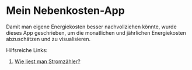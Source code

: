 # Mein Nebenkosten-App

Damit man eigene Energiekosten besser nachvollziehen könnte, wurde dieses App geschrieben, um die monatlichen und jährlichen Energiekosten 
abzuschätzen und zu visualisieren. 

Hilfsreiche Links:

1. <a href=" https://www.lekker.de/energieladen/stromzaehler-ablesen-so-wirds-gemacht/
">Wie liest man Stromzähler?<a>


  
 
